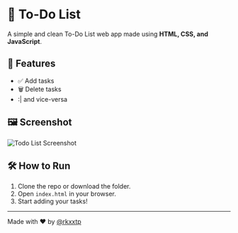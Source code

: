 # 📝 To-Do List

A simple and clean To-Do List web app made using **HTML, CSS, and JavaScript**.

## 🚀 Features

- ✅ Add tasks
- 🗑️ Delete tasks
- :| and vice-versa

## 🖼️ Screenshot

![Todo List Screenshot](screenshot.png)




## 🛠️ How to Run

1. Clone the repo or download the folder.
2. Open `index.html` in your browser.
3. Start adding your tasks!

---

Made with ❤️ by [@rkxxtp](https://github.com/rkxxtp)